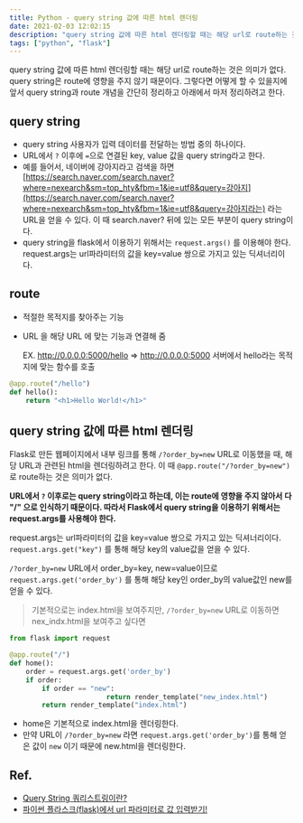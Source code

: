 ```yaml
---
title: Python - query string 값에 따른 html 렌더링
date: 2021-02-03 12:02:15
description: "query string 값에 따른 html 렌더링할 때는 해당 url로 route하는 것은 의미가 없다. query string은 route에 영향을 주지 않기 때문이다. 그렇다면 어떻게 할 수 있을지에 앞서 query string과 route 개념을 간단히 정리하고 아래에서 마저 정리하려고 한다..."
tags: ["python", "flask"]
---
```


query string 값에 따른 html 렌더링할 때는 해당 url로 route하는 것은 의미가 없다. query string은 route에 영향을 주지 않기 때문이다. 그렇다면 어떻게 할 수 있을지에 앞서 query string과 route 개념을 간단히 정리하고 아래에서 마저 정리하려고 한다.

## query string

- query string 사용자가 입력 데이터를 전달하는 방법 중의 하나이다.
- URL에서 `?` 이후에 `=`으로 연결된 key, value 값을 query string라고 한다.
- 예를 들어서, 네이버에 강아지라고 검색을 하면 [https://search.naver.com/search.naver?where=nexearch&sm=top_hty&fbm=1&ie=utf8&query=강아지](https://search.naver.com/search.naver?where=nexearch&sm=top_hty&fbm=1&ie=utf8&query=강아지라는) 라는 URL을 얻을 수 있다. 이 때 search.naver? 뒤에 있는 모든 부분이 query string이다.
- query string을 flask에서 이용하기 위해서는 `request.args()` 를 이용해야 한다. request.args는 url파라미터의 값을 key=value 쌍으로 가지고 있는 딕셔너리이다.

## route

- 적절한 목적지를 찾아주는 기능
- URL 을 해당 URL 에 맞는 기능과 연결해 줌

  EX. http://0.0.0.0:5000/hello ⇒ http://0.0.0.0:5000 서버에서 hello라는 목적지에 맞는 함수를 호출

```python
@app.route("/hello")
def hello():
    return "<h1>Hello World!</h1>"
```

## query string 값에 따른 html 렌더링

Flask로 만든 웹페이지에서 내부 링크를 통해 `/?order_by=new` URL로 이동했을 때, 해당 URL과 관련된 html을 렌더링하려고 한다. 이 때 `@app.route("/?order_by=new")` 로 route하는 것은 의미가 없다.

**URL에서 `?` 이후로는 query string이라고 하는데, 이는 route에 영향을 주지 않아서 다 "/" 으로 인식하기 때문이다. 따라서 Flask에서 query string을 이용하기 위해서는 request.args를 사용해야 한다.**

request.args는 url파라미터의 값을 key=value 쌍으로 가지고 있는 딕셔너리이다. `request.args.get("key")` 를 통해 해당 key의 value값을 얻을 수 있다.

`/?order_by=new` URL에서 order_by=key, new=value이므로 `request.args.get('order_by')` 를 통해 해당 key인 order_by의 value값인 new를 얻을 수 있다.

> 기본적으로는 index.html을 보여주지만, `/?order_by=new` URL로 이동하면 nex_indx.html을 보여주고 싶다면

```python
from flask import request

@app.route("/")
def home():
    order = request.args.get('order_by')
    if order:
        if order == "new":
						return render_template("new_index.html")
		return render_template("index.html")
```

- home은 기본적으로 index.html을 렌더링한다.
- 만약 URL이 `/?order_by=new` 라면 `request.args.get('order_by')`를 통해 얻은 값이 `new` 이기 때문에 new.html을 렌더링한다.

## Ref.

- [Query String 쿼리스트링이란?](https://velog.io/@pear/Query-String-%EC%BF%BC%EB%A6%AC%EC%8A%A4%ED%8A%B8%EB%A7%81%EC%9D%B4%EB%9E%80)
- [파이썬 플라스크(flask)에서 url 파라미터로 값 입력받기!](https://tariat.tistory.com/755)
